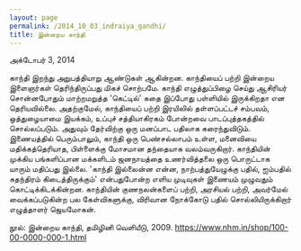 ```yaml
---
layout: page
permalink: /2014_10_03_indraiya_gandhi/
title: இன்றைய காந்தி
---
```

அக்டோபர் 3, 2014

காந்தி இறந்து அறுபத்தியாறு ஆண்டுகள் ஆகின்றன. காந்தியைப் பற்றி இன்றைய இளைஞர்கள் தெரிந்திருப்பது மிகச் சொற்பமே. காந்தி எழுத்துப்பிழை செய்து ஆசிரியர் சொன்னபோதும் மாற்றமறுத்த 'கெட்டில்' கதை இப்போது பள்ளியில் இருக்கிறதா என தெரியவில்லை. அதற்குமேல், காந்தியைப் பற்றி இரயிலில் தள்ளப்பட்டச் சம்பவம், ஒத்துழையாமை இயக்கம், உப்புச் சத்தியாகிரகம் போன்றவை பாடப்புத்தகத்தில் சொல்லப்படும். அதுவும் தேர்விற்கு ஒரு மனப்பாட பதிலாக கரைந்துவிடும். இணையத்தில் பெரும்பாலும், காந்தி ஒரு பெண்சல்லாபம் உள்ள, மனைவியை மதிக்கத்தெரியாத, பிள்ளைக்கு மோசமான தந்தையாக வலம்வருகிறார். காந்தியின் முக்கிய பங்களிப்பான மக்களிடம் ஜனநாயத்தை உணர்வித்தலை ஒரு பொருட்டாக யாரும் மதிப்பது இல்லை. 'காந்தி இல்லைன்ன என்ன, நாற்பத்துயேழுக்கு பதில், ஐம்பதில் சுதந்திரம் கிடைத்திருக்கும்' என்பதுபோன்ற எளிய முடிவுகள் இணையம் முழுவதும் கொட்டிக்கிடக்கின்றன. காந்தியின் குணநலன்களைப் பற்றி, அரசியல் பற்றி, அவர்மேல் வைக்கப்படுகின்ற பல கேள்விகளுக்கு, விரிவான நோக்கோடு பதில் சொல்லியிருக்கிறார் எழுத்தாளர் ஜெயமோகன்.

நூல்: இன்றைய காந்தி, தமிழினி வெளியீடு, 2009.
https://www.nhm.in/shop/100-00-0000-000-1.html

